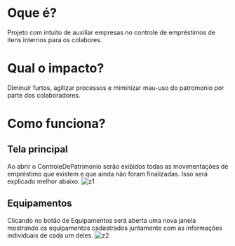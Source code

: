 # Oque é?
Projeto com intuito de auxiliar empresas no controle de empréstimos de itens internos para os colabores.

# Qual o impacto?
Diminuir furtos, agilizar processos e miminizar mau-uso do patromonio por parte dos colaboradores.

# Como funciona?

## Tela principal
Ao abrir o ControleDePatrimonio serão exibidos todas as movimentações de empréstimo que existem e que ainda não foram finalizadas. Isso será explicado melhor abaixo.
![z1](https://github.com/nathanndos/ControleDePatrimonio/assets/77414867/8e363780-f3ff-43a1-832f-c2ffb8cd1958)

## Equipamentos
Clicando no botão de Equipamentos será aberta uma nova janela mostrando os equipamentos cadastrados juntamente com as informações individuais de cada um deles.
![z2](https://github.com/nathanndos/ControleDePatrimonio/assets/77414867/a04daf47-aba0-48f6-85ef-9012eaaff604)


